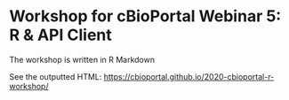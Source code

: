 # Workshop for cBioPortal Webinar 5: R & API Client
The workshop is written in R Markdown

See the outputted HTML:
https://cbioportal.github.io/2020-cbioportal-r-workshop/

